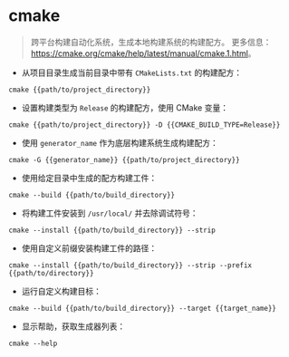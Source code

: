 # cmake

> 跨平台构建自动化系统，生成本地构建系统的构建配方。
> 更多信息： <https://cmake.org/cmake/help/latest/manual/cmake.1.html>。

- 从项目目录生成当前目录中带有 `CMakeLists.txt` 的构建配方：

`cmake {{path/to/project_directory}}`

- 设置构建类型为 `Release` 的构建配方，使用 CMake 变量：

`cmake {{path/to/project_directory}} -D {{CMAKE_BUILD_TYPE=Release}}`

- 使用 `generator_name` 作为底层构建系统生成构建配方：

`cmake -G {{generator_name}} {{path/to/project_directory}}`

- 使用给定目录中生成的配方构建工件：

`cmake --build {{path/to/build_directory}}`

- 将构建工件安装到 `/usr/local/` 并去除调试符号：

`cmake --install {{path/to/build_directory}} --strip`

- 使用自定义前缀安装构建工件的路径：

`cmake --install {{path/to/build_directory}} --strip --prefix {{path/to/directory}}`

- 运行自定义构建目标：

`cmake --build {{path/to/build_directory}} --target {{target_name}}`

- 显示帮助，获取生成器列表：

`cmake --help`